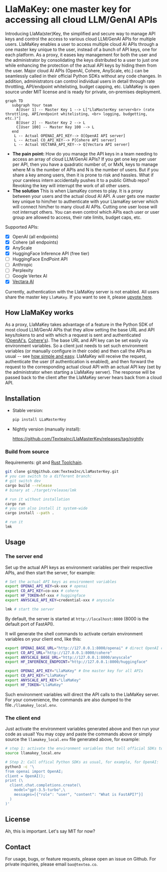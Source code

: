 # LlaMaKey: one master key for accessing all cloud LLM/GenAI APIs

Introducing LlaMa(ster)Key, the simplified and secure way to manage API keys and control the access to various cloud LLM/GenAI APIs for multiple users. LlaMaKey enables a user to access multiple cloud AI APIs through a one master key unique to the user, instead of a bunch of API keys, one for each platform. As a proxy, it eases key management for both the user and the administrator by consolidating the keys distributed to a user to just one while enhancing the protection of the actual API keys by hiding them from the user. Major cloud AI APIs (OpenAI, Cohere, AnyScale, etc.) can be seamlessly called in their official Python SDKs without any code changes. In addition, administrators can control individual users in detail through rate throttling, API/endpoint whitelisting, budget capping, etc. LlaMaKey is open source under MIT license and is ready for private, on-premises deployment.

```mermaid
graph TD
   subgraph Your team
     A[User 1] -- Master Key 1 --> L["LlaMasterKey server<br> (rate throttling, API/endpoint whitelisting, <br> logging, budgetting, etc.)"]
     B[User 2] -- Master Key 2 --> L
     C[User 100] -- Master Key 100 --> L
   end 
    L -- Actual OPENAI_API_KEY--> O[OpenAI API server]
    L -- Actual CO_API_KEY--> P[Cohere API server]
    L -- Actual VECTARA_API_KEY--> Q[Vectara API server]
```

* **The pain point:** How do you manage the API keys in a team needing to access an array of cloud LLM/GenAI APIs?
If you get one key per user per API, then you have a quadratic number of, or MxN, keys to manage where M is the number of APIs and N is the number of users.
But if you share a key among users, then it is prone to risk and hassles. What if your careless intern accidentally pushes it to a public Github repo? Revoking the key will interrupt the work of all other users.
* **The solution** This is when LlamaKey comes to play. It is a proxy between your users and the actual cloud AI API. A user gets one master key unique to him/her to authenticate with your LlamaKey server which will connect him/her to many cloud AI APIs. Cutting one user loose will not interrupt others. You can even control which APIs each user or user group are allowed to access, their rate limits, budget caps, etc.

Supported APIs:
* [x] OpenAI (all endpoints)
* [x] Cohere (all endpoints)
* [x] AnyScale
* [x] HuggingFace Inference API (free tier)
* [ ] HuggingFace EndPoint API
* [ ] Anthropic
* [ ] Perplexity 
* [ ] Google Vertex AI
* [x] [Vectara AI](https://vectara.com/)

Currently, authentication with the LlaMaKey server is not enabled. All users share the master key `LlaMaKey`. If you want to see it, please [upvote here](https://github.com/TexteaInc/LlaMasterKey/issues/6). 

## How LlaMaKey works 

As a proxy, LlaMaKey takes advantage of a feature in the Python SDK of most cloud LLM/GenAI APIs that they allow setting the base URL and API keys/tokens to and with which a request is sent and authenticated ([OpenAI's](https://github.com/openai/openai-python/blob/d231d1fa783967c1d3a1db3ba1b52647fff148ac/src/openai/_client.py#L95-L108), [Cohere's](https://github.com/cohere-ai/cohere-python/blob/6e035811ecbf33744a5618946371e0e548eb2e73/cohere/client.py#L86-L87)). The base URL and API key can be set easily via environment variables. So a client just needs to set such environment variables (or manually configure in their code) and then call the APIs as usual -- see [how simple and easy](#the-client-end). LlaMaKey will receive the request, authenticate the user (if authentication is enabled), and then forward the request to the corresponding actual cloud API with an actual API key (set by the administrator when starting a LlaMaKey server). The response will be passed back to the client after the LlaMaKey server hears back from a cloud API.

## Installation

* Stable version:

  ```bash
  pip install LLaMasterKey
  ```

* Nightly version (manually install):

  <https://github.com/TexteaInc/LlaMasterKey/releases/tag/nightly>

### Build from source

Requirements: git and  [Rust Toolchain](https://www.rust-lang.org/tools/install). 

```bash
git clone git@github.com:TexteaInc/LlaMasterKey.git 
# you can switch to a different branch:
# git switch dev
cargo build --release
# binary at ./target/release/lmk

# run it without installation
cargo run
# you can also install it system-wide
cargo install --path .

# run it
lmk
```

## Usage

### The server end 
Set up the actual API keys as environment variables per their respective APIs, and then start the server, for example:

```bash
# Set the actual API keys as environment variables 
export OPENAI_API_KEY=sk-xxx # openai
export CO_API_KEY=co-xxx # cohere
export HF_TOKEN=hf-xxx # huggingface
export ANYSCALE_API_KEY=credential-xxx # anyscale

lmk # start the server
```

By default, the server is started at `http://localhost:8000` (8000 is the default port of FastAPI). 

It will generate the shell commands to activate certain environment variables on your client end, like this:
```bash
export OPENAI_BASE_URL="http://127.0.0.1:8000/openai" # direct OpenAI calls to the LlaMaKey server
export CO_API_URL="http://127.0.0.1:8000/cohere"
export ANYSCALE_BASE_URL="http://127.0.0.1:8000/anyscale"
export HF_INFERENCE_ENDPOINT="http://127.0.0.1:8000/huggingface"

export OPENAI_API_KEY="LlaMaKey" # One master key for all APIs
export CO_API_KEY="LlaMaKey"
export ANYSCALE_API_KEY="LlaMaKey"
export HF_TOKEN="LlaMaKey"
```
Such environment variables will direct the API calls to the LlaMaKey server. For your convenience, the commands are also dumped to the file`./llamakey_local.env`.

###  The client end 
Just activate the environment variables generated above and then run your code as usual! 
You may copy and paste the commands above or simply source the `llamakey_local.env` file generated above, for example:

```bash
# step 1: activate the environment variables that tell official SDKs to make requests to LlaMaKey server
source llamakey_local.env 

# Step 2: Call offical Python SDKs as usual, for example, for OpenAI: 
python3 -c '\
from openai import OpenAI;
client = OpenAI();
print (\
  client.chat.completions.create(\
    model="gpt-3.5-turbo",\
    messages=[{"role": "user", "content": "What is FastAPI?"}]
  )
)'
```

## License

Ah, this is important. Let's say MIT for now?

## Contact

For usage, bugs, or feature requests, please open an issue on Github. For private inquiries, please email `bao@textea.co`.